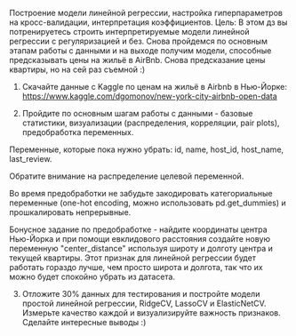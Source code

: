 Построение модели линейной регрессии, настройка гиперпараметров на кросс-валидации, интерпретация коэффициентов.
Цель: В этом дз вы потренируетесь строить интерпретируемые модели линейной регрессии с регуляризацией и без. Снова пройдемся по основным этапам работы с данными и на выходе получим модели, способные предсказывать цены на жильё в AirBnb.
Снова предсказание цены квартиры, но на сей раз съемной :)

1. Скачайте данные с Kaggle по ценам на жильё в Airbnb в Нью-Йорке:
https://www.kaggle.com/dgomonov/new-york-city-airbnb-open-data

2. Пройдите по основным шагам работы с данными - базовые статистики, визуализации (распределения, корреляции, pair plots), предобработка переменных. 

Переменные, которые пока нужно убрать: id, name, host_id, host_name, last_review.

Обратите внимание на распределение целевой переменной.

Во время предобработки не забудьте закодировать категориальные переменные (one-hot encoding, можно использовать pd.get_dummies) и прошкалировать непрерывные.

Бонусное задание по предобработке - найдите координаты центра Нью-Йорка и при помощи евклидового расстояния создайте новую переменную "center_distance" используя широту и долготу центра и текущей квартиры. Этот признак для линейной регрессии будет работать гораздо лучше, чем просто широта и долгота, так что их можно будет спокойно убрать из датасета.

3. Отложите 30% данных для тестирования и постройте модели простой линейной регрессии, RidgeCV, LassoCV и ElasticNetCV. Измерьте качество каждой и визуализируйте важность признаков. Сделайте интересные выводы :)
